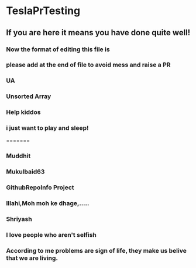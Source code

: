 # TeslaPrTesting

## If you are here it means you have done quite well!

### Now the format of editing this file is

### please add at the end of file to avoid mess and raise a PR

### UA


### Unsorted Array
### Help kiddos

### i just want to play and sleep!

=======
### Muddhit

### Mukulbaid63
### GithubRepoInfo Project

### Illahi,Moh moh ke dhage,.....


### Shriyash 
### I love people who aren't selfish
### According to me problems are sign of life, they make us belive that we are living.


